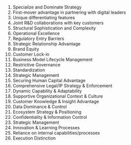 1. Specialize and Dominate Strategy
2. First-mover advantage in partnering with digital leaders
3. Unique differentiating features
4. Joint R&D collaborations with key customers
5. Structural Sophistication and Complexity
6. Operational Excellence
7. Regulatory Entry Barriers
8. Strategic Relationship Advantage
9. Brand Equity
10. Customer Lock-in
11. Business Model Lifecycle Management
12. Restrictive Governance
13. Standardization 
14. Strategic Management
15. Securing Human Capital Advantage
16. Comprehensive Legal/IP Strategy & Enforcement
17. Dynamic Capability & Adaptability
18. Supportive Organizational Context & Culture
19. Customer Knowledge & Insight Advantage
20. Data Dominance & Control
21. Ecosystem Strategy & Positioning
22. Confidentiality & Information Control
23. Strategic Management
24. Innovation & Learning Processes
25. Reliance on internal capabilities/processes
26. Execution Distinction 

